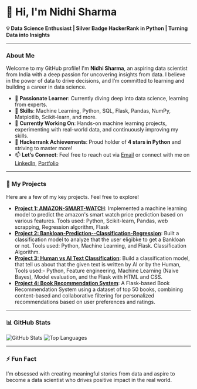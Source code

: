 # 👋 Hi, I'm Nidhi Sharma

**💡 Data Science Enthusiast | Silver Badge HackerRank in Python | Turning Data into Insights**

---

### About Me

Welcome to my GitHub profile! I'm **Nidhi Sharma**, an aspiring data scientist from India with a deep passion for uncovering insights from data. I believe in the power of data to drive decisions, and I’m committed to learning and building a career in data science.

- 👀 **Passionate Learner**: Currently diving deep into data science, learning from experts.
- 🌱 **Skills**: Machine Learning, Python, SQL, Flask, Pandas, NumPy, Matplotlib, Scikit-learn, and more.
- 🚀 **Currently Working On**: Hands-on machine learning projects, experimenting with real-world data, and continuously improving my skills.
- 💼 **Hackerrank Achievements**: Proud holder of **4 stars in Python** and striving to master more!
- 📫 **Let’s Connect**: Feel free to reach out via [Email](mailto:nidhisharma070405@gmail.com) or connect with me on [LinkedIn](https://www.linkedin.com/in/nidhi-sharma-1708b7285), [Portfolio](https://nidhi070405.netlify.app)

---

### 🔨 My Projects

Here are a few of my key projects. Feel free to explore!

- **[Project 1: AMAZON-SMART-WATCH](https://github.com/Nidhi0704/AMAZON-SMART-WATCH/tree/main)**: Implemented a machine learning model to predict the amazon's smart watch price prediction based on various features. Tools used: Python, Scikit-learn, Pandas, web scrapping, Regression algorithm, Flask
- **[Project 2: Bankloan-Prediction--Classification-Regression](https://github.com/Nidhi0704/Bankloan-Prediction/tree/main)**: Built a classification model to analyze that the user eligibke to get a Bankloan or not. Tools used: Python, Machine Learning, and Flask. Classification Algorithm.
- **[Project 3: Human vs AI Text Classification](https://github.com/Nidhi0704/Human-Vs-AI-Text-Classifier)**: Build a classification model, that tell us about that the given text is written by AI or by the Human, Tools used:- Python, Feature engineering, Machine Learning (Naive Bayes), Model evaluation, and the Flask with HTML and CSS.
- **[Project 4: Book Recommendation System](https://github.com/Nidhi0704/Book-Recommendation-System/tree/main)**: A Flask-based Book Recommendation System using a dataset of top 50 books, combining content-based and collaborative filtering for personalized recommendations based on user preferences and ratings.

---

### 📊 GitHub Stats

![GitHub Stats](https://github-readme-stats.vercel.app/api?username=nidhisharma&show_icons=true&theme=radical)
![Top Languages](https://github-readme-stats.vercel.app/api/top-langs/?username=nidhisharma&layout=compact&theme=radical)

---

### ⚡ Fun Fact

I’m obsessed with creating meaningful stories from data and aspire to become a data scientist who drives positive impact in the real world.
